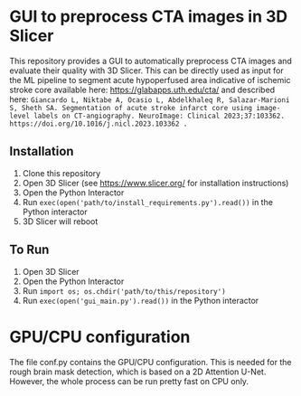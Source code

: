 # GUI to preprocess CTA images in 3D Slicer

This repository provides a GUI to automatically preprocess CTA images and evaluate their quality with 3D Slicer. 
This can be directly used as input for the ML pipeline to segment acute hypoperfused area indicative of ischemic stroke core available here: https://glabapps.uth.edu/cta/
and described here:
``
Giancardo L, Niktabe A, Ocasio L, Abdelkhaleq R, Salazar-Marioni S, Sheth SA. Segmentation of acute stroke infarct core using image-level labels on CT-angiography. NeuroImage: Clinical 2023;37:103362. https://doi.org/10.1016/j.nicl.2023.103362 . 
``




## Installation

1. Clone this repository
2. Open 3D Slicer (see https://www.slicer.org/ for installation instructions)
3. Open the Python Interactor
4. Run `exec(open('path/to/install_requirements.py').read())` in the Python interactor
5. 3D Slicer will reboot

## To Run

1. Open 3D Slicer
2. Open the Python Interactor
3. Run `import os; os.chdir('path/to/this/repository')`
4. Run `exec(open('gui_main.py').read())` in the Python interactor

# GPU/CPU configuration
The file conf.py contains the GPU/CPU configuration. This is needed for the rough brain mask detection, which is based on a 2D Attention U-Net. However, the whole process can be run pretty fast on CPU only. 